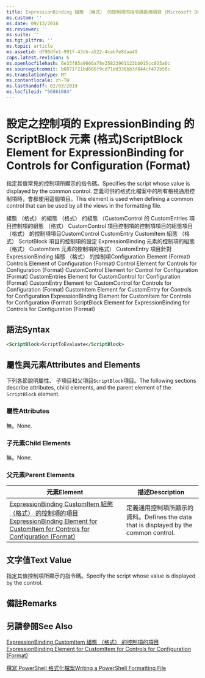 ```yaml
---
title: ExpressionBinding 組態 （格式） 的控制項的指令碼區塊項目 |Microsoft Docs
ms.custom: ''
ms.date: 09/13/2016
ms.reviewer: ''
ms.suite: ''
ms.tgt_pltfrm: ''
ms.topic: article
ms.assetid: df90dfe1-991f-43cb-a522-4cab7e8daa49
caps.latest.revision: 6
ms.openlocfilehash: 6e33f85a9066a78e35823961123bb015cc025a0c
ms.sourcegitcommit: b6871f21bd666f9cd71dd336bb3f844cf472b56c
ms.translationtype: MT
ms.contentlocale: zh-TW
ms.lasthandoff: 02/03/2019
ms.locfileid: "56861084"
---
```

# <a name="scriptblock-element-for-expressionbinding-for-controls-for-configuration-format"></a><span data-ttu-id="7953e-102">設定之控制項的 ExpressionBinding 的 ScriptBlock 元素 (格式)</span><span class="sxs-lookup"><span data-stu-id="7953e-102">ScriptBlock Element for ExpressionBinding for Controls for Configuration (Format)</span></span>

<span data-ttu-id="7953e-103">指定其值常見的控制項所顯示的指令碼。</span><span class="sxs-lookup"><span data-stu-id="7953e-103">Specifies the script whose value is displayed by the common control.</span></span> <span data-ttu-id="7953e-104">定義可供的格式化檔案中的所有檢視通用控制項時，會都使用這個項目。</span><span class="sxs-lookup"><span data-stu-id="7953e-104">This element is used when defining a common control that can be used by all the views in the formatting file.</span></span>

<span data-ttu-id="7953e-105">組態 （格式） 的組態 （格式） 的組態 （CustomControl 的 CustomEntries 項目控制項的組態 （格式） CustomControl 項目控制項的控制項項目的組態項目 （格式） 的控制項項目CustomControl CustomEntry CustomItem 組態 （格式） ScriptBlock 項目的控制項的設定 ExpressionBinding 元素的控制項的組態 （格式） CustomItem 元素的控制項的格式） CustomEntry 項目針對 ExpressionBinding 組態 （格式） 的控制項</span><span class="sxs-lookup"><span data-stu-id="7953e-105">Configuration Element (Format) Controls Element of Configuration (Format) Control Element for Controls for Configuration (Format) CustomControl Element for Control for Configuration (Format) CustomEntries Element for CustomControl for Configuration (Format) CustomEntry Element for CustomControl for Controls for Configuration (Format) CustomItem Element for CustomEntry for Controls for Configuration ExpressionBinding Element for CustomItem for Controls for Configuration (Format) ScriptBlock Element for ExpressionBinding for Controls for Configuration (Format)</span></span>

## <a name="syntax"></a><span data-ttu-id="7953e-106">語法</span><span class="sxs-lookup"><span data-stu-id="7953e-106">Syntax</span></span>

```xml
<ScriptBlock>ScriptToEvaluate</ScriptBlock>
```

## <a name="attributes-and-elements"></a><span data-ttu-id="7953e-107">屬性與元素</span><span class="sxs-lookup"><span data-stu-id="7953e-107">Attributes and Elements</span></span>

<span data-ttu-id="7953e-108">下列各節說明屬性、 子項目和父項目`ScriptBlock`項目。</span><span class="sxs-lookup"><span data-stu-id="7953e-108">The following sections describe attributes, child elements, and the parent element of the `ScriptBlock` element.</span></span>

### <a name="attributes"></a><span data-ttu-id="7953e-109">屬性</span><span class="sxs-lookup"><span data-stu-id="7953e-109">Attributes</span></span>

<span data-ttu-id="7953e-110">無。</span><span class="sxs-lookup"><span data-stu-id="7953e-110">None.</span></span>

### <a name="child-elements"></a><span data-ttu-id="7953e-111">子元素</span><span class="sxs-lookup"><span data-stu-id="7953e-111">Child Elements</span></span>

<span data-ttu-id="7953e-112">無。</span><span class="sxs-lookup"><span data-stu-id="7953e-112">None.</span></span>

### <a name="parent-elements"></a><span data-ttu-id="7953e-113">父元素</span><span class="sxs-lookup"><span data-stu-id="7953e-113">Parent Elements</span></span>

|<span data-ttu-id="7953e-114">元素</span><span class="sxs-lookup"><span data-stu-id="7953e-114">Element</span></span>|<span data-ttu-id="7953e-115">描述</span><span class="sxs-lookup"><span data-stu-id="7953e-115">Description</span></span>|
|-------------|-----------------|
|[<span data-ttu-id="7953e-116">ExpressionBinding CustomItem 組態 （格式） 的控制項的項目</span><span class="sxs-lookup"><span data-stu-id="7953e-116">ExpressionBinding Element for CustomItem for Controls for Configuration (Format)</span></span>](./expressionbinding-element-for-customitem-for-controls-for-configuration-format.md)|<span data-ttu-id="7953e-117">定義通用控制項所顯示的資料。</span><span class="sxs-lookup"><span data-stu-id="7953e-117">Defines the data that is displayed by the common control.</span></span>|

## <a name="text-value"></a><span data-ttu-id="7953e-118">文字值</span><span class="sxs-lookup"><span data-stu-id="7953e-118">Text Value</span></span>

<span data-ttu-id="7953e-119">指定其值控制項所顯示的指令碼。</span><span class="sxs-lookup"><span data-stu-id="7953e-119">Specify the script whose value is displayed by the control.</span></span>

## <a name="remarks"></a><span data-ttu-id="7953e-120">備註</span><span class="sxs-lookup"><span data-stu-id="7953e-120">Remarks</span></span>

## <a name="see-also"></a><span data-ttu-id="7953e-121">另請參閱</span><span class="sxs-lookup"><span data-stu-id="7953e-121">See Also</span></span>

[<span data-ttu-id="7953e-122">ExpressionBinding CustomItem 組態 （格式） 的控制項的項目</span><span class="sxs-lookup"><span data-stu-id="7953e-122">ExpressionBinding Element for CustomItem for Controls for Configuration (Format)</span></span>](./expressionbinding-element-for-customitem-for-controls-for-configuration-format.md)

[<span data-ttu-id="7953e-123">撰寫 PowerShell 格式化檔案</span><span class="sxs-lookup"><span data-stu-id="7953e-123">Writing a PowerShell Formatting File</span></span>](./writing-a-powershell-formatting-file.md)
